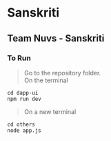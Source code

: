 # Sanskriti
## Team Nuvs - Sanskriti
### To Run
> Go to the repository folder.\
> On the terminal
```
cd dapp-ui
npm run dev  
```
> On a new terminal
```
cd others
node app.js
```
